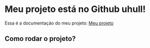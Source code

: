 # Meu projeto está no Github uhull!

Essa é a documentação do meu projeto: [Meu projeto](https://github.com/wendersonfag/estrutura_workshop.git)



## Como rodar o projeto?